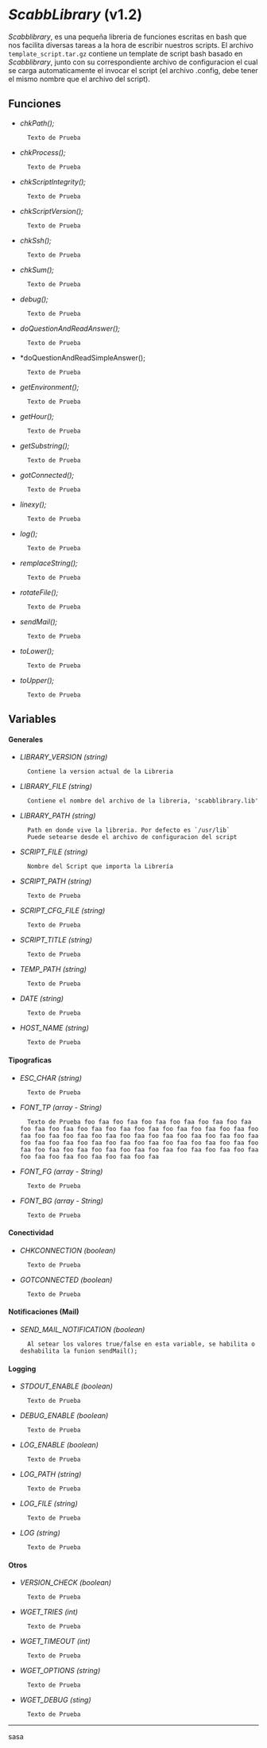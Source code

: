 *ScabbLibrary* (v1.2)
===================

*Scabblibrary*, es una pequeña libreria de funciones escritas en bash que nos facilita diversas tareas a la hora de escribir nuestros scripts.
El archivo `template_script.tar.gz` contiene un template de script bash basado en *Scabblibrary*, junto con su correspondiente archivo de configuracion el cual se carga automaticamente el invocar el script (el archivo .config, debe tener el mismo nombre que el archivo del script). 

## Funciones
- *chkPath();*
		
		Texto de Prueba

- *chkProcess();*

		Texto de Prueba

- *chkScriptIntegrity();*

		Texto de Prueba

- *chkScriptVersion();*

		Texto de Prueba

- *chkSsh();*

		Texto de Prueba

- *chkSum();*

		Texto de Prueba

- *debug();*

		Texto de Prueba

- *doQuestionAndReadAnswer();*

		Texto de Prueba

- *doQuestionAndReadSimpleAnswer();

		Texto de Prueba

- *getEnvironment();*

		Texto de Prueba

- *getHour();*

		Texto de Prueba

- *getSubstring();*

		Texto de Prueba

- *gotConnected();*

		Texto de Prueba

- *linexy();*

		Texto de Prueba

- *log();*

		Texto de Prueba

- *remplaceString();*

		Texto de Prueba

- *rotateFile();*

		Texto de Prueba

- *sendMail();*

		Texto de Prueba

- *toLower();*

		Texto de Prueba

- *toUpper();*

		Texto de Prueba

## Variables
#### Generales
- *LIBRARY_VERSION (string)*

		Contiene la version actual de la Libreria

- *LIBRARY_FILE (string)*

		Contiene el nombre del archivo de la libreria, 'scabblibrary.lib'

- *LIBRARY_PATH (string)*

		Path en donde vive la libreria. Por defecto es `/usr/lib`
		Puede setearse desde el archivo de configuracion del script

- *SCRIPT_FILE (string)*

		Nombre del Script que importa la Librería

- *SCRIPT_PATH (string)*

		Texto de Prueba

- *SCRIPT_CFG_FILE (string)*

		Texto de Prueba

- *SCRIPT_TITLE (string)*

		Texto de Prueba

- *TEMP_PATH (string)*

		Texto de Prueba

- *DATE (string)*

		Texto de Prueba

- *HOST_NAME (string)*

		Texto de Prueba

#### Tipograficas
- *ESC_CHAR (string)*

		Texto de Prueba

- *FONT_TP (array - String)*
		
		Texto de Prueba foo faa foo faa foo faa foo faa foo faa foo faa foo faa foo faa foo faa foo faa foo faa foo faa foo faa foo faa foo faa foo faa foo faa foo faa foo faa foo faa foo faa foo faa foo faa foo faa foo faa foo faa foo faa foo faa foo faa foo faa foo faa foo faa foo faa foo faa foo faa foo faa foo faa foo faa foo faa foo faa foo faa foo faa foo faa foo faa foo faa

- *FONT_FG (array - String)*

		Texto de Prueba

- *FONT_BG (array - String)*

		Texto de Prueba

#### Conectividad

- *CHKCONNECTION (boolean)*

		Texto de Prueba

- *GOTCONNECTED (boolean)*

		Texto de Prueba

#### Notificaciones (Mail)
- *SEND_MAIL_NOTIFICATION (boolean)*

		Al setear los valores true/false en esta variable, se habilita o deshabilita la funion sendMail();

#### Logging
- *STDOUT_ENABLE (boolean)*

		Texto de Prueba

- *DEBUG_ENABLE (boolean)*

		Texto de Prueba

- *LOG_ENABLE (boolean)*

		Texto de Prueba

- *LOG_PATH (string)*

		Texto de Prueba

- *LOG_FILE (string)*

		Texto de Prueba

- *LOG (string)*

		Texto de Prueba

#### Otros
- *VERSION_CHECK (boolean)*

		Texto de Prueba

- *WGET_TRIES (int)*

		Texto de Prueba

- *WGET_TIMEOUT (int)*

		Texto de Prueba

- *WGET_OPTIONS (string)*

		Texto de Prueba

- *WGET_DEBUG (sting)*

		Texto de Prueba

-----------------------------------------------------------------------------------------------

sasa